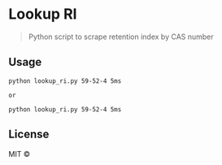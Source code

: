 # Lookup RI

> Python script to scrape retention index by CAS number 

## Usage

```
python lookup_ri.py 59-52-4 5ms

or

python lookup_ri.py 59-52-4 5ms
```

## License

MIT © 